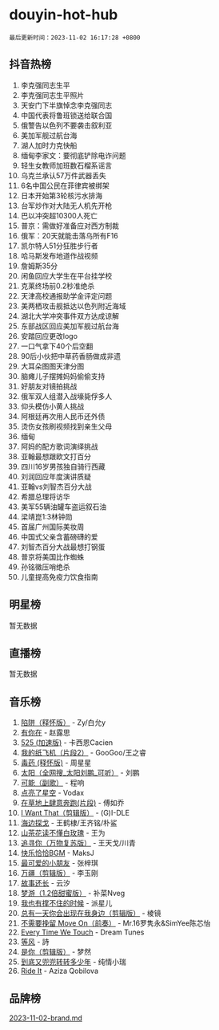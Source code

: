 # douyin-hot-hub

`最后更新时间：2023-11-02 16:17:28 +0800`

## 抖音热榜

1. 李克强同志生平
1. 李克强同志生平照片
1. 天安门下半旗悼念李克强同志
1. 中国代表将鲁班锁送给联合国
1. 俄警告以色列不要袭击叙利亚
1. 美加军舰过航台海
1. 湖人加时力克快船
1. 缅甸李家文：要彻底铲除电诈问题
1. 轻生女教师加班数石榴系谣言
1. 乌克兰承认57万件武器丢失
1. 6名中国公民在菲律宾被绑架
1. 日本开始第3轮核污水排海
1. 台军炒作对大陆无人机先开枪
1. 巴以冲突超10300人死亡
1. 普京：需做好准备应对西方制裁
1. 俄军：20天就能击落乌所有F16
1. 凯尔特人51分狂胜步行者
1. 哈马斯发布地道作战视频
1. 詹姆斯35分
1. 闲鱼回应大学生在平台挂学校
1. 克莱终场前0.2秒准绝杀
1. 天津高校通报助学金评定问题
1. 美两栖攻击舰抵达以色列附近海域
1. 湖北大学冲突事件双方达成谅解
1. 东部战区回应美加军舰过航台海
1. 安踏回应更改logo
1. 一口气拿下40个后空翻
1. 90后小伙把中草药香肠做成非遗
1. 大耳朵图图天津分图
1. 脑瘫儿子摆摊妈妈偷偷支持
1. 好朋友对镜拍挑战
1. 俄军双人组潜入战壕毙俘多人
1. 仰头模仿小黄人挑战
1. 阿根廷再次用人民币还外债
1. 烫伤女孩刷视频找到亲生父母
1. 缅甸
1. 阿妈的配方歌词演绎挑战
1. 亚翰最想跟欧文打百分
1. 四川16岁男孩独自骑行西藏
1. 刘润回应年度演讲质疑
1. 亚翰vs刘智杰百分大战
1. 希腊总理将访华
1. 美军55辆油罐车盗运叙石油
1. 梁靖崑1:3林钟勋
1. 首届广州国际美妆周
1. 中国式父亲含蓄磅礴的爱
1. 刘智杰百分大战最想打钢蛋
1. 普京将美国比作蜘蛛
1. 孙铭徽压哨绝杀
1. 儿童提高免疫力饮食指南

## 明星榜

暂无数据

## 直播榜

暂无数据

## 音乐榜

1. [陷阱（释怀版）](https://sf3-cdn-tos.douyinstatic.com/obj/tos-cn-ve-2774/oE8C21LeZrzKLDFfQYgMzx4GAIHageG5IzayY7) - Zy/白允y
1. [有你在](https://sf3-cdn-tos.douyinstatic.com/obj/tos-cn-ve-2774/o8zImmNsI8B0yfAW5FKAB1oBhkMAlIrwsZEi1V) - 赵露思
1. [525 (加速版)](https://sf3-cdn-tos.douyinstatic.com/obj/tos-cn-ve-2774/oIfKCtqfDyP8Vc9FpAPgWMyezT6LnDT1abRwGg) - 卡西恩Cacien
1. [我的纸飞机（片段2）](https://sf3-cdn-tos.douyinstatic.com/obj/tos-cn-ve-2774/oM2ZrKcg2CD5AeRB2gkeXOFB1IxAGJdZPazYHf) - GooGoo/王之睿
1. [毒药 (释怀版)](https://sf6-cdn-tos.douyinstatic.com/obj/tos-cn-ve-2774/oYILMEAzspdZBIzy4frJNB8ZHPHWAhiwowd4Ad) - 周星星
1. [太阳（全网搜_太阳刘鹏_可听）](https://sf6-cdn-tos.douyinstatic.com/obj/tos-cn-ve-2774/ogWbyIQnlBFImVbeDocRdCIYtBHlbJXgfZMvgz) - 刘鹏
1. [可能（副歌）](https://sf3-cdn-tos.douyinstatic.com/obj/tos-cn-ve-2774/cde1731888894259b333569393c2fb51) - 程响
1. [点亮了星空](https://sf3-cdn-tos.douyinstatic.com/obj/tos-cn-ve-2774/oEeZYED0P1FUySQvtdr5u4gInbCDeBOHzBhlrM) - Vodax
1. [在草地上肆意奔跑(片段)](https://sf6-cdn-tos.douyinstatic.com/obj/tos-cn-ve-2774/8831d494742f45dabdfa8adb8b817259) - 傅如乔
1. [I Want That（剪辑版）](https://sf3-cdn-tos.douyinstatic.com/obj/tos-cn-ve-2774/ogx30GAvzMkn0gNkBOfOm9s2vANhypgIh4QtWk) - (G)I-DLE
1. [海边探戈](https://sf6-cdn-tos.douyinstatic.com/obj/tos-cn-ve-2774/os9gE0VQCGqt6VQkZDyBBYvfSDY0QFe3vVmubn) - 王鹤棣/王齐铭/朴鲨
1. [山茶花读不懂白玫瑰](https://sf6-cdn-tos.douyinstatic.com/obj/tos-cn-ve-2774/osfn8B7DktrRHEPJgPCfDbw7QDQEkwC16BxZg9) - 王为
1. [追寻你（万物复苏版）](https://sf3-cdn-tos.douyinstatic.com/obj/tos-cn-ve-2774/oYeAZJsbjIDit9APmBg8u6uDUQnHmoCf3gbo74) - 王天戈/川青
1. [快乐恰恰BGM](https://sf3-cdn-tos.douyinstatic.com/obj/tos-cn-ve-2774/07b173ca7d2f40f3ba0b97ac7fa3a44a) - MaksJ
1. [最可爱的小朋友](https://sf3-cdn-tos.douyinstatic.com/obj/tos-cn-ve-2774/5bd491c213c64a2290532a2aad71f1ac) - 张梓琪
1. [万疆（剪辑版）](https://sf6-cdn-tos.douyinstatic.com/obj/tos-cn-ve-2774/ooG7oVgFlDTelKCjCsTTobQvbdtj1BBQXnfZd8) - 李玉刚
1. [故事还长](https://sf3-cdn-tos.douyinstatic.com/obj/tos-cn-ve-2774/30a26758c8594f0ab81ac675c33ee2c5) - 云汐
1. [梦游（1.2倍甜蜜版）](https://sf3-cdn-tos.douyinstatic.com/obj/tos-cn-ve-2774/o4gyAUm8hwufoEABmwVIiQtHsFuGzAEEWtNMzo) - 补菜Nveg
1. [我也有撑不住的时候](https://sf3-cdn-tos.douyinstatic.com/obj/tos-cn-ve-2774/okmtBE1dkIBhwxeiBJeDgQnQtICZWIJUI2bjQr) - 派星儿
1. [总有一天你会出现在我身边（剪辑版）](https://sf6-cdn-tos.douyinstatic.com/obj/tos-cn-ve-2774/oMLsHwhWW7CYoAhoWB9EXUQIzNBsfAJxpAoxCU) - 棱镜
1. [不需要挽留 Move On（前奏）](https://sf6-cdn-tos.douyinstatic.com/obj/tos-cn-ve-2774/ooCBhgCCkF4nExzQL9WZSUbitfA8IsDkgQIYhe) - Mr.16罗隽永&SimYee陈芯怡
1. [Every Time We Touch](https://sf3-cdn-tos.douyinstatic.com/obj/tos-cn-ve-2774/ogN6lUKQeBBfEVhIOMikG1CcJjugxk1tztZyhP) - Dream Tunes
1. [等风](https://sf6-cdn-tos.douyinstatic.com/obj/tos-cn-ve-2774/effb204e57d04c9da7a0a4c7dfa18c9b) - 詩
1. [是你（剪辑版）](https://sf3-cdn-tos.douyinstatic.com/obj/tos-cn-ve-2774/46019dae783c4c969944217fe1cfafc4) - 梦然
1. [到底又兜兜转转多少年](https://sf3-cdn-tos.douyinstatic.com/obj/tos-cn-ve-2774/os1AQ0obZlDYZQByBsnEHx8h9OoIgCJgXeOfwt) - 纯情小瑞
1. [Ride It](https://sf3-cdn-tos.douyinstatic.com/obj/tos-cn-ve-2774/oMZDIYec6eQynQyWBQnCM11DZzkgnBPtBpD4bi) - Aziza Qobilova

## 品牌榜

[2023-11-02-brand.md](2023-11-02-brand.md)
